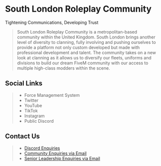 # South London Roleplay Community
Tightening Communications, Developing Trust

> South London Roleplay Community is a metropolitan-based community within the United Kingdom. South London brings another level of diversity to clanning, fully involving and pushing ourselves to provide a platform not only custom developed but made with professional development and talent. The community takes on a new look at clanning as it allows us to diversify our fleets, uniforms and divisions to build our dream FiveM community with our access to multiple high-class modders within the scene.

## Social Links
> * Force Management System
> * Twitter
> * YouTube
> * TikTok
> * Instagram
> * Public Discord

## Contact Us
> * [Discord Enquiries](https://discord.com/channels/1179206426783129620/1179207738602041555)
> * [Community Enquiries via Email](mailto:humanresources@southlondonroleplay.co.uk?subject=Community%20Enquiry:)
> * [Senior Leadership Enquiries via Email](mailto:seniorleadership@southlondonroleplay.co.uk?subject=Senior%20Leadership%Enquiry:&cc=cmdr@southlondonroleplay.co.uk;csupt@southlondonroleplay.co.uk)
